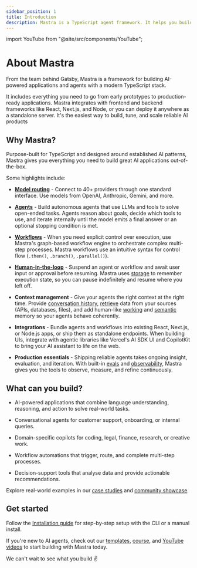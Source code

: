 ```yaml
---
sidebar_position: 1
title: Introduction
description: Mastra is a TypeScript agent framework. It helps you build AI applications and features quickly. It gives you the set of primitives you need - workflows, agents, RAG, integrations, syncs and evals.
---
```


import YouTube from "@site/src/components/YouTube";

# About Mastra

From the team behind Gatsby, Mastra is a framework for building AI-powered applications and agents with a modern TypeScript stack.

It includes everything you need to go from early prototypes to production-ready applications. Mastra integrates with frontend and backend frameworks like React, Next.js, and Node, or you can deploy it anywhere as a standalone server. It's the easiest way to build, tune, and scale reliable AI products

<YouTube id="8o_Ejbcw5s8" />

## Why Mastra?

Purpose-built for TypeScript and designed around established AI patterns, Mastra gives you everything you need to build great AI applications out-of-the-box.

Some highlights include:

- [**Model routing**](/docs/models) - Connect to 40+ providers through one standard interface. Use models from OpenAI, Anthropic, Gemini, and more.

- [**Agents**](/docs/agents/overview) - Build autonomous agents that use LLMs and tools to solve open-ended tasks. Agents reason about goals, decide which tools to use, and iterate internally until the model emits a final answer or an optional stopping condition is met.

- [**Workflows**](/docs/workflows/overview) - When you need explicit control over execution, use Mastra's graph-based workflow engine to orchestrate complex multi-step processes. Mastra workflows use an intuitive syntax for control flow (`.then()`, `.branch()`, `.parallel()`).

- [**Human-in-the-loop**](/docs/workflows/suspend-and-resume) - Suspend an agent or workflow and await user input or approval before resuming. Mastra uses [storage](/docs/server-db/storage) to remember execution state, so you can pause indefinitely and resume where you left off.

- **Context management** - Give your agents the right context at the right time. Provide [conversation history](/docs/memory/conversation-history), [retrieve](/docs/rag/overview) data from your sources (APIs, databases, files), and add human-like [working](/docs/memory/working-memory) and [semantic](/docs/memory/semantic-recall) memory so your agents behave coherently.

- **Integrations** - Bundle agents and workflows into existing React, Next.js, or Node.js apps, or ship them as standalone endpoints. When building UIs, integrate with agentic libraries like Vercel's AI SDK UI and CopilotKit to bring your AI assistant to life on the web.

- **Production essentials** - Shipping reliable agents takes ongoing insight, evaluation, and iteration. With built-in [evals](/docs/scorers/off-the-shelf-scorers) and [observability](/docs/observability/overview), Mastra gives you the tools to observe, measure, and refine continuously.

## What can you build?

- AI-powered applications that combine language understanding, reasoning, and action to solve real-world tasks.

- Conversational agents for customer support, onboarding, or internal queries.

- Domain-specific copilots for coding, legal, finance, research, or creative work.

- Workflow automations that trigger, route, and complete multi-step processes.

- Decision-support tools that analyse data and provide actionable recommendations.

Explore real-world examples in our [case studies](https://mastra.ai/blog/category/case-studies) and [community showcase](/showcase).

## Get started

Follow the [Installation guide](/docs/getting-started/installation) for step-by-step setup with the CLI or a manual install.

If you're new to AI agents, check out our [templates](/docs/getting-started/templates), [course](https://mastra.ai/course), and [YouTube videos](https://youtube.com/@mastra-ai) to start building with Mastra today.

We can't wait to see what you build ✌️
